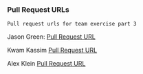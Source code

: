 ### Pull Request URLs

```
Pull request urls for team exercise part 3

```

Jason Green: [Pull Request URL](https://github.com/tbaird2/LuftshlossStoryTime/pull/2)

Kwam Kassim [Pull Request URL](https://github.com/mhende18/dreikaesehoch_Story/pull/3)

Alex Klein [Pull Request URL](https://github.com/Sstaab/rumeiern-Icebreaker/pull/1)
